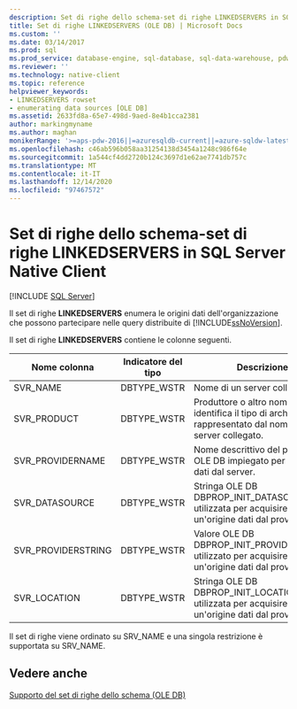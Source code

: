 ```yaml
---
description: Set di righe dello schema-set di righe LINKEDSERVERS in SQL Server Native Client
title: Set di righe LINKEDSERVERS (OLE DB) | Microsoft Docs
ms.custom: ''
ms.date: 03/14/2017
ms.prod: sql
ms.prod_service: database-engine, sql-database, sql-data-warehouse, pdw
ms.reviewer: ''
ms.technology: native-client
ms.topic: reference
helpviewer_keywords:
- LINKEDSERVERS rowset
- enumerating data sources [OLE DB]
ms.assetid: 2633fd8a-65e7-498d-9aed-8e4b1cca2381
author: markingmyname
ms.author: maghan
monikerRange: '>=aps-pdw-2016||=azuresqldb-current||=azure-sqldw-latest||>=sql-server-2016||>=sql-server-linux-2017||=azuresqldb-mi-current'
ms.openlocfilehash: c46ab596b058aa31254138d3454a1248c986f64e
ms.sourcegitcommit: 1a544cf4dd2720b124c3697d1e62ae7741db757c
ms.translationtype: MT
ms.contentlocale: it-IT
ms.lasthandoff: 12/14/2020
ms.locfileid: "97467572"
---
```

# <a name="schema-rowsets---linkedservers-rowset-in-sql-server-native-client"></a>Set di righe dello schema-set di righe LINKEDSERVERS in SQL Server Native Client
[!INCLUDE [SQL Server](../../../includes/applies-to-version/sql-asdb-asdbmi-asa-pdw.md)]

  Il set di righe **LINKEDSERVERS** enumera le origini dati dell'organizzazione che possono partecipare nelle query distribuite di [!INCLUDE[ssNoVersion](../../../includes/ssnoversion-md.md)].  
  
 Il set di righe **LINKEDSERVERS** contiene le colonne seguenti.  
  
|Nome colonna|Indicatore del tipo|Descrizione|  
|-----------------|--------------------|-----------------|  
|SVR_NAME|DBTYPE_WSTR|Nome di un server collegato.|  
|SVR_PRODUCT|DBTYPE_WSTR|Produttore o altro nome che identifica il tipo di archivio dati rappresentato dal nome del server collegato.|  
|SVR_PROVIDERNAME|DBTYPE_WSTR|Nome descrittivo del provider OLE DB impiegato per utilizzare dati dal server.|  
|SVR_DATASOURCE|DBTYPE_WSTR|Stringa OLE DB DBPROP_INIT_DATASOURCE utilizzata per acquisire un'origine dati dal provider.|  
|SVR_PROVIDERSTRING|DBTYPE_WSTR|Valore OLE DB DBPROP_INIT_PROVIDERSTRING utilizzato per acquisire un'origine dati dal provider.|  
|SVR_LOCATION|DBTYPE_WSTR|Stringa OLE DB DBPROP_INIT_LOCATION utilizzata per acquisire un'origine dati dal provider.|  
  
 Il set di righe viene ordinato su SRV_NAME e una singola restrizione è supportata su SRV_NAME.  
  
## <a name="see-also"></a>Vedere anche  
 [Supporto del set di righe dello schema &#40;OLE DB&#41;](../../../relational-databases/native-client/ole-db/schema-rowset-support-ole-db.md)  
  
  
